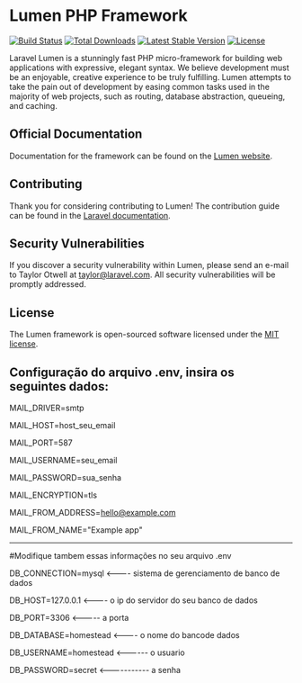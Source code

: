 # Lumen PHP Framework

[![Build Status](https://travis-ci.org/laravel/lumen-framework.svg)](https://travis-ci.org/laravel/lumen-framework)
[![Total Downloads](https://img.shields.io/packagist/dt/laravel/framework)](https://packagist.org/packages/laravel/lumen-framework)
[![Latest Stable Version](https://img.shields.io/packagist/v/laravel/framework)](https://packagist.org/packages/laravel/lumen-framework)
[![License](https://img.shields.io/packagist/l/laravel/framework)](https://packagist.org/packages/laravel/lumen-framework)

Laravel Lumen is a stunningly fast PHP micro-framework for building web applications with expressive, elegant syntax. We believe development must be an enjoyable, creative experience to be truly fulfilling. Lumen attempts to take the pain out of development by easing common tasks used in the majority of web projects, such as routing, database abstraction, queueing, and caching.

## Official Documentation

Documentation for the framework can be found on the [Lumen website](https://lumen.laravel.com/docs).

## Contributing

Thank you for considering contributing to Lumen! The contribution guide can be found in the [Laravel documentation](https://laravel.com/docs/contributions).

## Security Vulnerabilities

If you discover a security vulnerability within Lumen, please send an e-mail to Taylor Otwell at taylor@laravel.com. All security vulnerabilities will be promptly addressed.

## License

The Lumen framework is open-sourced software licensed under the [MIT license](https://opensource.org/licenses/MIT).

## Configuração do arquivo .env, insira os seguintes dados:

MAIL_DRIVER=smtp

MAIL_HOST=host_seu_email

MAIL_PORT=587

MAIL_USERNAME=seu_email

MAIL_PASSWORD=sua_senha

MAIL_ENCRYPTION=tls

MAIL_FROM_ADDRESS=hello@example.com

MAIL_FROM_NAME="Example app"

------------------------------------------------
#Modifique tambem essas informações no seu arquivo .env

DB_CONNECTION=mysql <---- sistema de gerenciamento de banco de dados

DB_HOST=127.0.0.1 <---- o ip do servidor do seu banco de dados

DB_PORT=3306 <----- a porta

DB_DATABASE=homestead <---- o nome do bancode dados

DB_USERNAME=homestead <------ o usuario 

DB_PASSWORD=secret <----------- a senha


